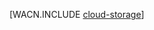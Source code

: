 <properties linkid="dev-net-fundamentals-cloud-storage" urlDisplayName="Storage" pageTitle="Data management and business analytics - Azure" metaKeywords="Azure Storage, Azure Storage, Azure cloud database, Azure managing data, Azure analytics" description="An introduction to managing and analyzing data in Azure. A range of options are provided for working with relational and non-relational data." metaCanonical="" services="sql-database,storage" documentationCenter=".NET" title="" authors="" solutions="" manager="" editor="" />







[WACN.INCLUDE [cloud-storage](../includes/cloud-storage.md)]

